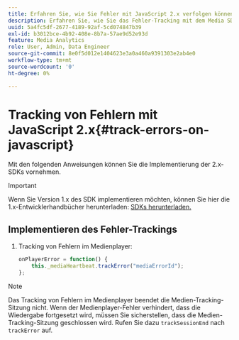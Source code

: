 ```yaml
---
title: Erfahren Sie, wie Sie Fehler mit JavaScript 2.x verfolgen können.
description: Erfahren Sie, wie Sie das Fehler-Tracking mit dem Media SDK in Browser-Apps (JS) implementieren.
uuid: 5a4fc5df-2677-4189-92af-5cd074847b39
exl-id: b3012bce-4b92-408e-8b7a-57ae9d52e93d
feature: Media Analytics
role: User, Admin, Data Engineer
source-git-commit: 8e0f5d012e1404623e3a0a460a9391303e2ab4e0
workflow-type: tm+mt
source-wordcount: '0'
ht-degree: 0%

---
```


# Tracking von Fehlern mit JavaScript 2.x{#track-errors-on-javascript}

Mit den folgenden Anweisungen können Sie die Implementierung der 2.x-SDKs vornehmen.

>[!IMPORTANT]
>
>Wenn Sie Version 1.x des SDK implementieren möchten, können Sie hier die 1.x-Entwicklerhandbücher herunterladen: [SDKs herunterladen.](/help/sdk-implement/download-sdks.md)

## Implementieren des Fehler-Trackings

1. Tracking von Fehlern im Medienplayer:

   ```js
   onPlayerError = function() {
       this._mediaHeartbeat.trackError("mediaErrorId");
   };
   ```

>[!NOTE]
>
>Das Tracking von Fehlern im Medienplayer beendet die Medien-Tracking-Sitzung nicht. Wenn der Medienplayer-Fehler verhindert, dass die Wiedergabe fortgesetzt wird, müssen Sie sicherstellen, dass die Medien-Tracking-Sitzung geschlossen wird. Rufen Sie dazu `trackSessionEnd` nach `trackError` auf.
